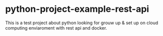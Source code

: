 # python-project-example-rest-api
This is a test project about python looking for grouw up &amp; set up on cloud computing enviaroment with rest api and docker.
